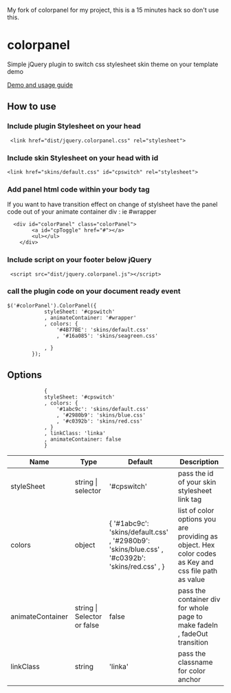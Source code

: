 My fork of colorpanel for my project, this is a 15 minutes hack so don't use this.

# colorpanel
Simple jQuery plugin to switch css stylesheet skin theme on your template demo

[Demo and usage guide](https://infario.github.io/colorpanel/)

## How to use

### Include plugin Stylesheet on your head

     <link href="dist/jquery.colorpanel.css" rel="stylesheet">

### Include skin Stylesheet on your head with id

    <link href="skins/default.css" id="cpswitch" rel="stylesheet">

### Add panel html code within your body tag

If you want to have transition effect on change of stylsheet have the panel code out of your animate container div : ie #wrapper

      <div id="colorPanel" class="colorPanel">
            <a id="cpToggle" href="#"></a>
            <ul></ul>
        </div>

### Include script on your footer below jQuery

     <script src="dist/jquery.colorpanel.js"></script>

### call the plugin code on your document ready event

    $('#colorPanel').ColorPanel({
                styleSheet: '#cpswitch'
                , animateContainer: '#wrapper'
                , colors: {
                    '#4B77BE': 'skins/default.css'
                    , '#16a085': 'skins/seagreen.css'

                , }
            });

## Options

                {
                styleSheet: '#cpswitch'
                , colors: {
                    '#1abc9c': 'skins/default.css'
                    , '#2980b9': 'skins/blue.css'
                    , '#c0392b': 'skins/red.css'
                , }
                , linkClass: 'linka'
                , animateContainer: false
                }

<table class="pure-table pure-table-horizontal" width="100%">

<thead>

<tr>

<th>Name</th>

<th>Type</th>

<th>Default</th>

<th>Description</th>

</tr>

</thead>

<tbody>

<tr>

<td>styleSheet</td>

<td>string | selector</td>

<td>'#cpswitch'</td>

<td>pass the id of your skin stylesheet link tag</td>

</tr>

<tr>

<td>colors</td>

<td>object</td>

<td>{ '#1abc9c': 'skins/default.css' , '#2980b9': 'skins/blue.css' , '#c0392b': 'skins/red.css' , }</td>

<td>list of color options you are providing as object. Hex color codes as Key and css file path as value</td>

</tr>

<tr>

<td>animateContainer</td>

<td>string | Selector or false</td>

<td>false</td>

<td>pass the container div for whole page to make fadeIn , fadeOut transition</td>

</tr>

<tr>

<td>linkClass</td>

<td>string</td>

<td>'linka'</td>

<td>pass the classname for color anchor</td>

</tr>

</tbody>

</table>
